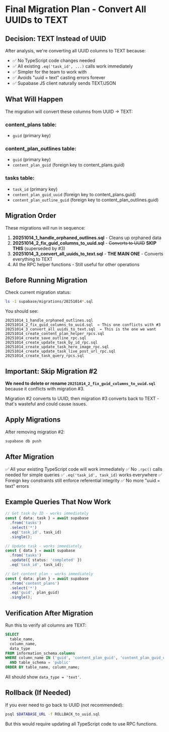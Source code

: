 # Final Migration Plan - Convert All UUIDs to TEXT

## Decision: TEXT Instead of UUID

After analysis, we're converting all UUID columns to TEXT because:
- ✅ No TypeScript code changes needed
- ✅ All existing `.eq('task_id', ...)` calls work immediately
- ✅ Simpler for the team to work with
- ✅ Avoids "uuid = text" casting errors forever
- ✅ Supabase JS client naturally sends TEXT/JSON

## What Will Happen

The migration will convert these columns from UUID → TEXT:

### content_plans table:
- `guid` (primary key)

### content_plan_outlines table:
- `guid` (primary key)
- `content_plan_guid` (foreign key to content_plans.guid)

### tasks table:
- `task_id` (primary key)
- `content_plan_guid_uuid` (foreign key to content_plans.guid)
- `content_plan_outline_guid` (foreign key to content_plan_outlines.guid)

## Migration Order

These migrations will run in sequence:

1. **20251014_1_handle_orphaned_outlines.sql** - Cleans up orphaned data
2. **20251014_2_fix_guid_columns_to_uuid.sql** - ~~Converts to UUID~~ **SKIP THIS** (superseded by #3)
3. **20251014_3_convert_all_uuids_to_text.sql** - **THE MAIN ONE** - Converts everything to TEXT
4. All the RPC helper functions - Still useful for other operations

## Before Running Migration

Check current migration status:
```bash
ls -1 supabase/migrations/20251014*.sql
```

You should see:
```
20251014_1_handle_orphaned_outlines.sql
20251014_2_fix_guid_columns_to_uuid.sql  ← This one conflicts with #3
20251014_3_convert_all_uuids_to_text.sql  ← This is the one we want
20251014_create_content_plan_helper_rpcs.sql
20251014_create_save_outline_rpc.sql
20251014_create_update_task_by_id_rpc.sql
20251014_create_update_task_hero_image_rpc.sql
20251014_create_update_task_live_post_url_rpc.sql
20251014_create_task_query_rpcs.sql
```

## Important: Skip Migration #2

**We need to delete or rename `20251014_2_fix_guid_columns_to_uuid.sql`** because it conflicts with migration #3.

Migration #2 converts to UUID, then migration #3 converts back to TEXT - that's wasteful and could cause issues.

## Apply Migrations

After removing migration #2:
```bash
supabase db push
```

## After Migration

✅ All your existing TypeScript code will work immediately
✅ No `.rpc()` calls needed for simple queries
✅ `.eq('task_id', task_id)` works everywhere
✅ Foreign key constraints still enforce referential integrity
✅ No more "uuid = text" errors

## Example Queries That Now Work

```typescript
// Get task by ID - works immediately
const { data: task } = await supabase
  .from('tasks')
  .select('*')
  .eq('task_id', task_id)
  .single();

// Update task - works immediately
const { data } = await supabase
  .from('tasks')
  .update({ status: 'completed' })
  .eq('task_id', task_id);

// Get content plan - works immediately
const { data: plan } = await supabase
  .from('content_plans')
  .select('*')
  .eq('guid', plan_guid)
  .single();
```

## Verification After Migration

Run this to verify all columns are TEXT:
```sql
SELECT
  table_name,
  column_name,
  data_type
FROM information_schema.columns
WHERE column_name IN ('guid', 'content_plan_guid', 'content_plan_guid_uuid', 'content_plan_outline_guid', 'task_id')
  AND table_schema = 'public'
ORDER BY table_name, column_name;
```

All should show `data_type = 'text'`.

## Rollback (If Needed)

If you ever need to go back to UUID (not recommended):
```bash
psql $DATABASE_URL -f ROLLBACK_to_uuid.sql
```

But this would require updating all TypeScript code to use RPC functions.
